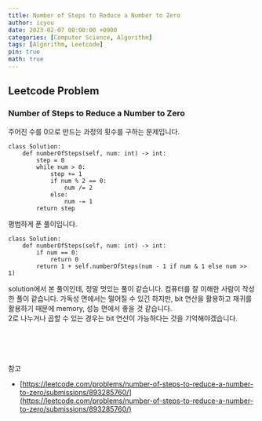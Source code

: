 ```yaml
---
title: Number of Steps to Reduce a Number to Zero
author: icyou
date: 2023-02-07 00:00:00 +0900
categories: [Computer Science, Algorithm]
tags: [Algorithm, Leetcode]
pin: true
math: true
---
```


## Leetcode Problem

### Number of Steps to Reduce a Number to Zero
주어진 수를 0으로 만드는 과정의 횟수를 구하는 문제입니다.

```
class Solution:
    def numberOfSteps(self, num: int) -> int:
        step = 0
        while num > 0:
            step += 1
            if num % 2 == 0:
                num /= 2
            else:
                num -= 1
        return step
```
평범하게 푼 풀이입니다.

```
class Solution:
    def numberOfSteps(self, num: int) -> int:
        if num == 0:
            return 0
        return 1 + self.numberOfSteps(num - 1 if num & 1 else num >> 1)
```
solution에서 본 풀이인데, 정말 멋있는 풀이 같습니다. 컴퓨터를 잘 이해한 사람이 작성한 풀이 같습니다. 가독성 면에서는 떨어질 수 있긴 하지만, bit 연산을 활용하고 재귀를 활용하기 때문에 memory, 성능 면에서 좋을 것 같습니다.   
2로 나누거나 곱할 수 있는 경우는 bit 연산이 가능하다는 것을 기억해야겠습니다.  

<br/><br/><br/><br/>
참고 
- [https://leetcode.com/problems/number-of-steps-to-reduce-a-number-to-zero/submissions/893285760/](https://leetcode.com/problems/number-of-steps-to-reduce-a-number-to-zero/submissions/893285760/)